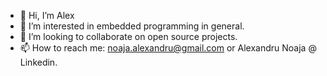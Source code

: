 - 👋 Hi, I’m Alex
- 👀 I’m interested in embedded programming in general.
- 💞️ I’m looking to collaborate on open source projects.
- 📫 How to reach me: noaja.alexandru@gmail.com or Alexandru Noaja @ Linkedin.

